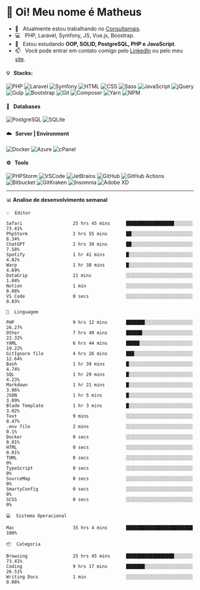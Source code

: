 # 👋 Oi! Meu nome é Matheus

- 🔭 &nbsp; Atualmente estou trabalhando no [Consultamais](https://consultamais.com.br/).
- 💻 &nbsp; PHP, Laravel, Symfony, JS, Vue.js, Boostrap.
- 🌱 &nbsp; Estou estudando **OOP, SOLID, PostgreSQL, PHP e JavaScript**.
- 📫 &nbsp; Você pode entrar em contato comigo pelo [LinkedIn](https://www.linkedin.com/in/matheuscamargoxavier/) ou pelo meu [site](https://matheuscamargo.co).

#### 💡 &nbsp; Stacks:
![PHP](https://img.shields.io/badge/-PHP-777BB4?&logo=php&logoColor=FFFFFF)
![Laravel](https://img.shields.io/badge/-Laravel-FF2D20?&logo=laravel&logoColor=FFFFFF)
![Symfony](https://img.shields.io/badge/-Symfony-000000?&logo=symfony&logoColor=FFFFFF)
![HTML](https://img.shields.io/badge/-HTML-E34F26?&logo=html5&logoColor=FFFFFF)
![CSS](https://img.shields.io/badge/-CSS-1572B6?&logo=css3&logoColor=FFFFFF)
![Sass](https://img.shields.io/badge/-Sass-CC6699?&logo=sass&logoColor=FFFFFF)
![JavaScript](https://img.shields.io/badge/-JavaScript-F7DF1E?&logo=javascript&logoColor=FFFFFF)
![jQuery](https://img.shields.io/badge/-jQuery-0769AD?&logo=jquery&logoColor=FFFFFF)
![Gulp](https://img.shields.io/badge/-Gulp-CF4647?&logo=gulp&logoColor=FFFFFF)
![Bootstrap](https://img.shields.io/badge/-Bootstrap-7952B3?&logo=bootstrap&logoColor=FFFFFF)
![Git](https://img.shields.io/badge/-Git-F05032?&logo=git&logoColor=FFFFFF)
![Composer](https://img.shields.io/badge/-Composer-885630?&logo=composer&logoColor=FFFFFF)
![Yarn](https://img.shields.io/badge/-Yarn-2C8EBB?&logo=yarn&logoColor=FFFFFF)
![NPM](https://img.shields.io/badge/-npm-CB3837?&logo=npm&logoColor=FFFFFF)

#### 💾 &nbsp; Databases
![PostgreSQL](https://img.shields.io/badge/-PostgreSQL-336791?&logo=PostgreSQL&logoColor=FFFFFF)
![SQLite](https://img.shields.io/badge/-SQLite-003B57?&logo=SQLite&logoColor=FFFFFF)

#### ☁️ &nbsp; Server | Environment
![Docker](https://img.shields.io/badge/-Docker-2496ED?&logo=docker&logoColor=FFFFFF)
![Azure](https://img.shields.io/badge/-Azure-0089D6?&logo=microsoft%20azure&logoColor=FFFFFF)
![cPanel](https://img.shields.io/badge/-cPanel-FF6C2C?&logo=cpanel&logoColor=FFFFFF)

#### ⚙️ &nbsp; Tools
![PHPStorm](https://img.shields.io/badge/-PHPStorm-000000?&logo=PHPStorm&logoColor=FFFFFF)
![VSCode](https://img.shields.io/badge/-VSCode-007ACC?&logo=Visual%20Studio%20Code&logoColor=FFFFFF) 
![JetBrains](https://img.shields.io/badge/-JetBrains-000000?&logo=jetbrains&logoColor=FFFFFF) 
![GitHub](https://img.shields.io/badge/-GitHub-181717?&logo=github&logoColor=FFFFFF) 
![GitHub Actions](https://img.shields.io/badge/-GitHub%20Actions-181717?&logo=GitHub%20Actions&logoColor=FFFFFF) 
![Bitbucket](https://img.shields.io/badge/-Bitbucket-0052CC?&logo=bitbucket&logoColor=FFFFFF)
![GitKraken](https://img.shields.io/badge/-GitKraken-179287?&logo=GitKraken&logoColor=FFFFFF)
![Insomnia](https://img.shields.io/badge/-Insomnia-5849BE?&logo=Insomnia&logoColor=FFFFFF)
![Adobe XD](https://img.shields.io/badge/-Adobe%20XD-FF61F6?&logo=adobe%20xd&logoColor=FFFFFF) 
_______

📊  **Analise de desenvolvimento semanal**
```text
💡  Editor

Safari                   25 hrs 45 mins      ██████████████████░░░░░░░     73.41%
PhpStorm                 2 hrs 55 mins       ██░░░░░░░░░░░░░░░░░░░░░░░      8.34%
ChatGPT                  2 hrs 39 mins       ██░░░░░░░░░░░░░░░░░░░░░░░      7.58%
Spotify                  1 hr 41 mins        █░░░░░░░░░░░░░░░░░░░░░░░░      4.82%
Warp                     1 hr 38 mins        █░░░░░░░░░░░░░░░░░░░░░░░░      4.69%
DataGrip                 21 mins             ░░░░░░░░░░░░░░░░░░░░░░░░░      1.04%
Notion                   1 min               ░░░░░░░░░░░░░░░░░░░░░░░░░      0.08%
VS Code                  0 secs              ░░░░░░░░░░░░░░░░░░░░░░░░░      0.03%
```
```text
💬  Linguagem

PHP                      9 hrs 12 mins       ███████░░░░░░░░░░░░░░░░░░     26.27%
Other                    7 hrs 49 mins       ██████░░░░░░░░░░░░░░░░░░░     22.32%
YAML                     6 hrs 44 mins       █████░░░░░░░░░░░░░░░░░░░░     19.22%
GitIgnore file           4 hrs 26 mins       ███░░░░░░░░░░░░░░░░░░░░░░     12.64%
Bash                     1 hr 39 mins        █░░░░░░░░░░░░░░░░░░░░░░░░      4.74%
SQL                      1 hr 29 mins        █░░░░░░░░░░░░░░░░░░░░░░░░      4.23%
Markdown                 1 hr 21 mins        █░░░░░░░░░░░░░░░░░░░░░░░░      3.86%
JSON                     1 hr 5 mins         █░░░░░░░░░░░░░░░░░░░░░░░░      3.09%
Blade Template           1 hr 3 mins         █░░░░░░░░░░░░░░░░░░░░░░░░      3.02%
Text                     9 mins              ░░░░░░░░░░░░░░░░░░░░░░░░░      0.47%
.env file                2 mins              ░░░░░░░░░░░░░░░░░░░░░░░░░       0.1%
Docker                   0 secs              ░░░░░░░░░░░░░░░░░░░░░░░░░      0.01%
HTML                     0 secs              ░░░░░░░░░░░░░░░░░░░░░░░░░      0.01%
TOML                     0 secs              ░░░░░░░░░░░░░░░░░░░░░░░░░         0%
TypeScript               0 secs              ░░░░░░░░░░░░░░░░░░░░░░░░░         0%
SourceMap                0 secs              ░░░░░░░░░░░░░░░░░░░░░░░░░         0%
SmartyConfig             0 secs              ░░░░░░░░░░░░░░░░░░░░░░░░░         0%
SCSS                     0 secs              ░░░░░░░░░░░░░░░░░░░░░░░░░         0%
```
```text
💻  Sistema Operacional

Mac                      35 hrs 4 mins       █████████████████████████       100%
```
```text
📦  Categoria

Browsing                 25 hrs 45 mins      ██████████████████░░░░░░░     73.41%
Coding                   9 hrs 17 mins       ███████░░░░░░░░░░░░░░░░░░     26.51%
Writing Docs             1 min               ░░░░░░░░░░░░░░░░░░░░░░░░░      0.08%
```
